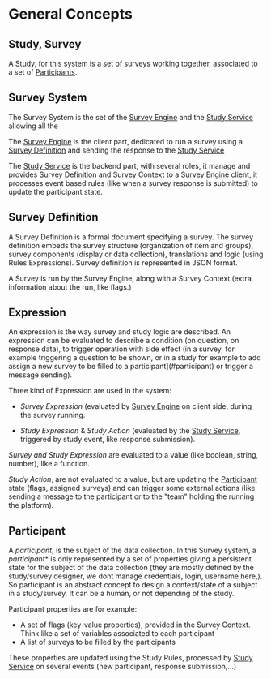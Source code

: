 # General Concepts

## Study, Survey

A Study, for this system is a set of surveys working together, associated to a set of [Participants](#participant).

## Survey System

The Survey System is the set of the [Survey Engine](../survey-engine) and the [Study Service](../study-service) allowing all the 

The [Survey Engine](../survey-engine) is the client part, dedicated to run a survey using a [Survey Definition](#survey-definition) and sending the response to the [Study Service](../study-service)

The [Study Service](../study-service) is the backend part, with several roles, it manage and provides Survey Definition and Survey Context to a Survey Engine client, it processes event based rules (like when a survey response is submitted) to update the participant state.

## Survey Definition

A Survey Definition is a formal document specifying a survey. The survey definition embeds the survey structure (organization of item and groups), survey components (display or data collection), translations and logic (using Rules Expressions).
Survey definition is represented in JSON format.

A Survey is run by the Survey Engine, along with a Survey Context (extra information about the run, like flags.)

## Expression

An expression is the way survey and study logic are described. An expression can be evaluated to describe a condition (on question, on response data), to trigger operation with side effect (in a survey, for example triggering a question to be shown, or in a study for example to add assign a new survey to be filled to a participant](#participant) or trigger a message sending).

Three kind of Expression are used in the system:

- *Survey Expression* (evaluated by [Survey Engine](../survey-engine) on client side, during the survey running.
   
- *Study Expression* & *Study Action* (evaluated by the [Study Service](../study-service), triggered by study event, like response submission).

*Survey and Study Expression* are evaluated to a value (like boolean, string, number), like a function.

*Study Action*, are not evaluated to a value, but are updating the [Participant](#participant) state (flags, assigned surveys) and can trigger some external actions (like sending a message to the participant or to the "team" holding the running the platform).

## Participant

A *participant*, is the subject of the data collection. In this Survey system, a *participant** is only represented by a set of properties giving a persistent state for the subject of the data collection (they are mostly defined by the study/survey designer, we dont manage credentials, login, username here,). So participant is an abstract concept to design a context/state of a subject in a study/survey. It can be a human, or not depending of the study.

Participant properties are for example:
- A set of flags (key-value properties), provided in the Survey Context. Think like a set of variables associated to each participant
- A list of surveys to be filled by the participants

These properties are updated using the Study Rules, processed by [Study Service](../study-service) on several events (new participant, response submission,...)
